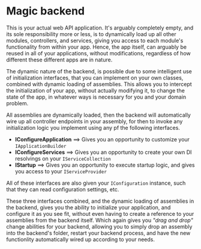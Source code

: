 
# Magic backend

This is your actual web API application. It's arguably completely empty, and its sole responsibility
more or less, is to dynamically load up all other modules, controllers, and services, giving
you access to each module's functionality from within your app. Hence, the app itself, can arguably
be reused in all of your applications, without modifications, regardless of how different these
different apps are in nature.

The dynamic nature of the backend, is possible due to some intelligent use of initialization interfaces,
that you can implement on your own classes, combined with dynamic loading of assemblies. This allows
you to intercept the initialization of your app, without actually modifying it, to change the state
of the app, in whatever ways is necessary for you and your domain problem.

All assemblies are dynamically loaded, then the backend will automatically wire up all controller
endpoints in your assembly, for then to invoke any initialization logic you implement using any pf
the following interfaces.

* __IConfigureApplication__ ==> Gives you an opportunity to customize your `IApplicationBuilder`
* __IConfigureServices__ ==> Gives you an opportunity to create your own DI resolvings on your `IServiceCollection`
* __IStartup__ ==> Gives you an opportunity to execute startup logic, and gives you access to your `IServiceProvider`

All of these interfaces are also given your `IConfiguration` instance, such that they can read
configuration settings, etc.

These three interfaces combined, and the dynamic loading of assemblies in the backend, gives you
the ability to initialize your application, and configure it as you see fit, without even having
to create a reference to your assemblies from the backend itself. Which again gives you _"drag and drop"_
change abilities for your backend, allowing you to simply drop an assembly into the backend's folder,
restart your backend process, and have the new functionlity automatically wired up according to your
needs.
